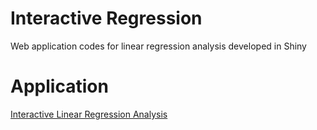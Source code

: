 # Interactive Regression
Web application codes for linear regression analysis developed in Shiny

# Application
[Interactive Linear Regression Analysis](https://mariafagna17.shinyapps.io/regressao_linear/)
